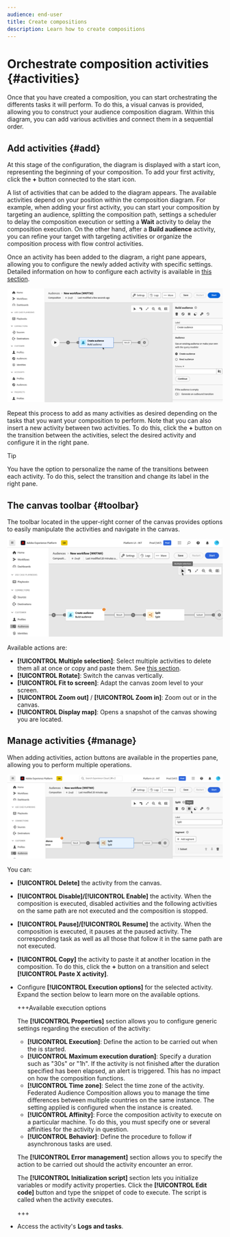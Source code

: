 ```yaml
---
audience: end-user
title: Create compositions
description: Learn how to create compositions
---
```


# Orchestrate composition activities {#activities}

Once that you have created a composition, you can start orchestrating the differents tasks it will perform. To do this, a visual canvas is provided, allowing you to construct your audience composition diagram. Within this diagram, you can add various activities and connect them in a sequential order.

## Add activities {#add}

At this stage of the configuration, the diagram is displayed with a start icon, representing the beginning of your composition. To add your first activity, click the **+** button connected to the start icon.

A list of activities that can be added to the diagram appears. The available activities depend on your position within the composition diagram. For example, when adding your first activity, you can start your composition by targeting an audience, splitting the composition path, settings a scheduler to delay the composition execution or setting a **Wait** activity to delay the composition execution. On the other hand, after a **Build audience** activity, you can refine your target with targeting activities or organize the composition process with flow control activities.

Once an activity has been added to the diagram, a right pane appears, allowing you to configure the newly added activity with specific settings. Detailed information on how to configure each activity is available in [this section](activities/about-activities.md).

![](assets/composition-create-add.png)

Repeat this process to add as many activities as desired depending on the tasks that you want your composition to perform. Note that you can also insert a new activity between two activities. To do this, click the **+** button on the transition between the activities, select the desired activity and configure it in the right pane.

>[!TIP]
>
>You have the option to personalize the name of the transitions between each activity. To do this, select the transition and change its label in the right pane.

## The canvas toolbar {#toolbar}

The toolbar located in the upper-right corner of the canvas provides options to easily manipulate the activities and navigate in the canvas.

![](assets/canvas-toolbar.png)

Available actions are:

* **[!UICONTROL Multiple selection]**: Select multiple activities to delete them all at once or copy and paste them. See [this section](#copy).
* **[!UICONTROL Rotate]**: Switch the canvas vertically.
* **[!UICONTROL Fit to screen]**: Adapt the canvas zoom level to your screen.
* **[!UICONTROL Zoom out]** / **[!UICONTROL Zoom in]**: Zoom out or in the canvas.
* **[!UICONTROL Display map]**: Opens a snapshot of the canvas showing you are located.

## Manage activities {#manage}

When adding activities, action buttons are available in the properties pane, allowing you to perform multiple operations.

![](assets/activity-actions.png)

You can:

* **[!UICONTROL Delete]** the activity from the canvas.
* **[!UICONTROL Disable]/[!UICONTROL Enable]** the activity. When the composition is executed, disabled activities and the following activities on the same path are not executed and the composition is stopped.
* **[!UICONTROL Pause]/[!UICONTROL Resume]** the activity. When the composition is executed, it pauses at the paused activity. The corresponding task as well as all those that follow it in the same path are not executed.
* **[!UICONTROL Copy]** the activity to paste it at another location in the composition. To do this, click the **+** button on a transition and select **[!UICONTROL Paste X activity]**. <!-- cannot copy multiple activities ? cannot paste in another composition?-->
* Configure **[!UICONTROL Execution options]** for the selected activity. Expand the section below to learn more on the available options.

    +++Available execution options

    The **[!UICONTROL Properties]** section allows you to configure generic settings regarding the execution of the activity:

    * **[!UICONTROL Execution]**: Define the action to be carried out when the is started.
    * **[!UICONTROL Maximum execution duration]**: Specify a duration such as "30s" or "1h". If the activity is not finished after the duration specified has been elapsed, an alert is triggered. This has no impact on how the composition functions.
    * **[!UICONTROL Time zone]**: Select the time zone of the activity. Federated Audience Composition allows you to manage the time differences between multiple countries on the same instance. The setting applied is configured when the instance is created.
    * **[!UICONTROL Affinity]**: Force the composition activity to execute on a particular machine. To do this, you must specify one or several affinities for the activity in question.
    * **[!UICONTROL Behavior]**: Define the procedure to follow if asynchronous tasks are used.

    The **[!UICONTROL Error management]** section allows you to specify the action to be carried out should the activity encounter an error.

    The **[!UICONTROL Initialization script]** section lets you initialize variables or modify activity properties. Click the **[!UICONTROL Edit code]** button and type the snippet of code to execute. The script is called when the activity executes.

    +++

* Access the activity's **Logs and tasks**.
